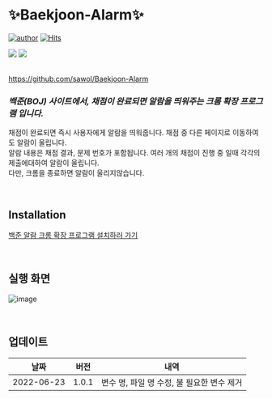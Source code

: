 # ✨Baekjoon-Alarm✨  

[![author](https://img.shields.io/badge/author-sawol-ff69b4.svg?style=flat-square)](https://sawol.io/about)
[![Hits](https://hits.seeyoufarm.com/api/count/incr/badge.svg?url=https://github.com/sawol/Baekjoon-Alarm&count_bg=%2379C83D&title_bg=%23555555&icon=&icon_color=%23E7E7E7&title=hits&edge_flat=false)](https://hits.seeyoufarm.com)    

<img src="https://img.shields.io/badge/Google Chrome-4285F4?style=for-the-badge&logo=Google Chrome&logoColor=red">   <img src="https://img.shields.io/badge/JavaScript-F7DF1E?style=for-the-badge&logo=JavaScript&logoColor=black">

<br>  https://github.com/sawol/Baekjoon-Alarm

### _백준(BOJ) 사이트에서, 채점이 완료되면 알람을 띄워주는 크롬 확장 프로그램 입니다._  

채점이 완료되면 즉시 사용자에게 알람을 띄워줍니다. 채점 중 다른 페이지로 이동하여도 알람이 울립니다.  
알람 내용은 채점 결과, 문제 번호가 포함됩니다. 여러 개의 채점이 진행 중 일때 각각의 제출에대하여 알람이 울립니다.  
다만, 크롬을 종료하면 알람이 울리지않습니다.  

<br>  

## Installation
[백준 알람 크롬 확장 프로그램 설치하러 가기](https://chrome.google.com/webstore/detail/%EB%B0%B1%EC%A4%80-%EC%95%8C%EB%9E%8Cboj-alram/piedmchdfegdhgedliponahpdaniompb?hl=ko)

<br>  

## 실행 화면  
![image](https://user-images.githubusercontent.com/55649302/175318008-30e5a5b5-c7ae-4d3d-835d-c34f06b601cd.png)  

<br>

## 업데이트  

| 날짜 | 버전 | 내역 |
| ------ | ------ | ------ |
| 2022-06-23 |  1.0.1 |  변수 명, 파일 명 수정, 불 필요한 변수 제거 |
